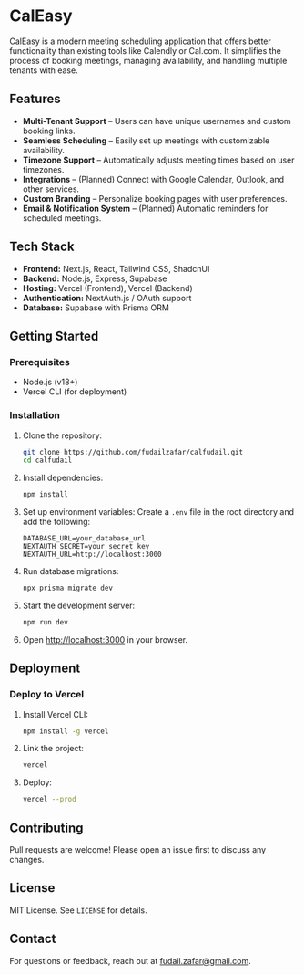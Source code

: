 # CalEasy

CalEasy is a modern meeting scheduling application that offers better functionality than existing tools like Calendly or Cal.com. It simplifies the process of booking meetings, managing availability, and handling multiple tenants with ease.

## Features

- **Multi-Tenant Support** – Users can have unique usernames and custom booking links.
- **Seamless Scheduling** – Easily set up meetings with customizable availability.
- **Timezone Support** – Automatically adjusts meeting times based on user timezones.
- **Integrations** – (Planned) Connect with Google Calendar, Outlook, and other services.
- **Custom Branding** – Personalize booking pages with user preferences.
- **Email & Notification System** – (Planned) Automatic reminders for scheduled meetings.

## Tech Stack

- **Frontend:** Next.js, React, Tailwind CSS, ShadcnUI
- **Backend:** Node.js, Express, Supabase
- **Hosting:** Vercel (Frontend), Vercel (Backend)
- **Authentication:** NextAuth.js / OAuth support
- **Database:** Supabase with Prisma ORM

## Getting Started

### Prerequisites
- Node.js (v18+)
- Vercel CLI (for deployment)

### Installation

1. Clone the repository:
   ```sh
   git clone https://github.com/fudailzafar/calfudail.git
   cd calfudail
   ```

2. Install dependencies:
   ```sh
   npm install
   ```

3. Set up environment variables:
   Create a `.env` file in the root directory and add the following:
   ```env
   DATABASE_URL=your_database_url
   NEXTAUTH_SECRET=your_secret_key
   NEXTAUTH_URL=http://localhost:3000
   ```

4. Run database migrations:
   ```sh
   npx prisma migrate dev
   ```

5. Start the development server:
   ```sh
   npm run dev
   ```

6. Open [http://localhost:3000](http://localhost:3000) in your browser.

## Deployment

### Deploy to Vercel
1. Install Vercel CLI:
   ```sh
   npm install -g vercel
   ```
2. Link the project:
   ```sh
   vercel
   ```
3. Deploy:
   ```sh
   vercel --prod
   ```

## Contributing
Pull requests are welcome! Please open an issue first to discuss any changes.

## License
MIT License. See `LICENSE` for details.

## Contact
For questions or feedback, reach out at [fudail.zafar@gmail.com](mailto:fudail.zafar@gmail.com).

